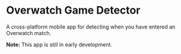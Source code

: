 # Overwatch Game Detector

A cross-platform mobile app for detecting when you have entered an Overwatch match.

**Note:** This app is still in early development.
